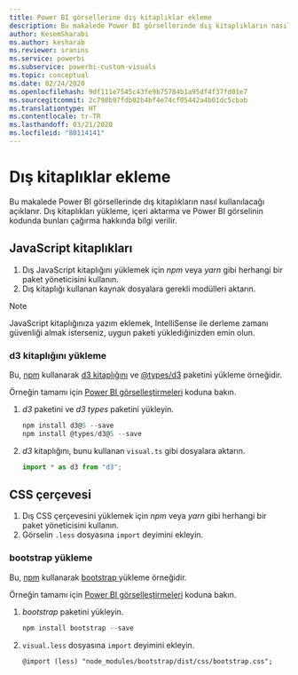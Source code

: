 ```yaml
---
title: Power BI görsellerine dış kitaplıklar ekleme
description: Bu makalede Power BI görsellerinde dış kitaplıkların nasıl kullanılacağı açıklanır.
author: KesemSharabi
ms.author: kesharab
ms.reviewer: sranins
ms.service: powerbi
ms.subservice: powerbi-custom-visuals
ms.topic: conceptual
ms.date: 02/24/2020
ms.openlocfilehash: 9df111e7545c43fe9b75784b1a95df4f37fd01e7
ms.sourcegitcommit: 2c798b97fdb02b4bf4e74cf05442a4b01dc5cbab
ms.translationtype: HT
ms.contentlocale: tr-TR
ms.lasthandoff: 03/21/2020
ms.locfileid: "80114141"
---
```

# <a name="adding-external-libraries"></a>Dış kitaplıklar ekleme

Bu makalede Power BI görsellerinde dış kitaplıkların nasıl kullanılacağı açıklanır. Dış kitaplıkları yükleme, içeri aktarma ve Power BI görselinin kodunda bunları çağırma hakkında bilgi verilir.

## <a name="javascript-libraries"></a>JavaScript kitaplıkları

1. Dış JavaScript kitaplığını yüklemek için *npm* veya *yarn* gibi herhangi bir paket yöneticisini kullanın.
2. Dış kitaplığı kullanan kaynak dosyalara gerekli modülleri aktarın.

>[!NOTE]
>JavaScript kitaplığınıza yazım eklemek, IntelliSense ile derleme zamanı güvenliği almak isterseniz, uygun paketi yüklediğinizden emin olun.

### <a name="installing-the-d3-library"></a>d3 kitaplığını yükleme

Bu, [npm](https://www.npmjs.com/) kullanarak [d3 kitaplığını](https://www.npmjs.com/package/d3) ve [@types/d3](https://www.npmjs.com/package/@types/d3) paketini yükleme örneğidir.

Örneğin tamamı için [Power BI görselleştirmeleri](https://github.com/microsoft/powerbi-visuals-gantt/blob/master/src/gantt.ts#L29) koduna bakın.

1. *d3* paketini ve *d3 types* paketini yükleyin.

    ```powershell
    npm install d3@5 --save
    npm install @types/d3@5 --save
    ```

2. *d3* kitaplığını, bunu kullanan `visual.ts` gibi dosyalara aktarın.

    ```typescript
    import * as d3 from "d3";
    ```

## <a name="css-framework"></a>CSS çerçevesi

1. Dış CSS çerçevesini yüklemek için *npm* veya *yarn* gibi herhangi bir paket yöneticisini kullanın.
2. Görselin `.less` dosyasına `import` deyimini ekleyin.

### <a name="installing-bootstrap"></a>bootstrap yükleme

Bu, [npm](https://www.npmjs.com/) kullanarak [bootstrap ](https://www.npmjs.com/package/bootstrap) yükleme örneğidir.

Örneğin tamamı için [Power BI görselleştirmeleri](https://github.com/Microsoft/powerbi-visuals-sankey/blob/c8200da56913cd8b253be949a35fad0f4472b6de/style/visual.less#L32) koduna bakın.

1. *bootstrap* paketini yükleyin.

    ```powershell
    npm install bootstrap --save
    ```

2. `visual.less` dosyasına `import` deyimini ekleyin.

    ```less
    @import (less) "node_modules/bootstrap/dist/css/bootstrap.css";
    ```
